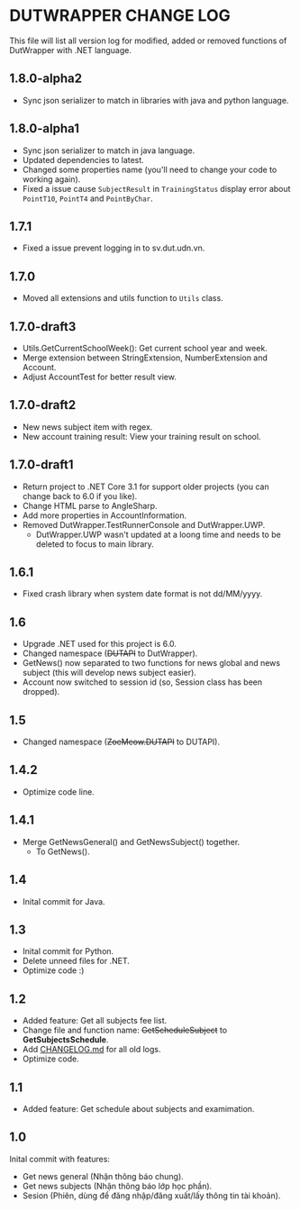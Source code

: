 # DUTWRAPPER CHANGE LOG

This file will list all version log for modified, added or removed functions of DutWrapper with .NET language.

## 1.8.0-alpha2
- Sync json serializer to match in libraries with java and python language.

## 1.8.0-alpha1
- Sync json serializer to match in java language.
- Updated dependencies to latest.
- Changed some properties name (you'll need to change your code to working again).
- Fixed a issue cause `SubjectResult` in `TrainingStatus` display error about `PointT10`, `PointT4` and `PointByChar`.

## 1.7.1
- Fixed a issue prevent logging in to sv.dut.udn.vn.

## 1.7.0
- Moved all extensions and utils function to `Utils` class.

## 1.7.0-draft3
- Utils.GetCurrentSchoolWeek(): Get current school year and week.
- Merge extension between StringExtension, NumberExtension and Account.
- Adjust AccountTest for better result view.

## 1.7.0-draft2
- New news subject item with regex.
- New account training result: View your training result on school.

## 1.7.0-draft1
- Return project to .NET Core 3.1 for support older projects (you can change back to 6.0 if you like).
- Change HTML parse to AngleSharp.
- Add more properties in AccountInformation.
- Removed DutWrapper.TestRunnerConsole and DutWrapper.UWP.
  - DutWrapper.UWP wasn't updated at a loong time and needs to be deleted to focus to main library.

## 1.6.1
- Fixed crash library when system date format is not dd/MM/yyyy.

## 1.6
- Upgrade .NET used for this project is 6.0.
- Changed namespace (~~DUTAPI~~ to DutWrapper).
- GetNews() now separated to two functions for news global and news subject (this will develop news subject easier).
- Account now switched to session id (so, Session class has been dropped).

## 1.5
- Changed namespace (~~ZoeMeow.DUTAPI~~ to DUTAPI).

## 1.4.2
- Optimize code line.

## 1.4.1
- Merge GetNewsGeneral() and GetNewsSubject() together.
  - To GetNews().

## 1.4
- Inital commit for Java.

## 1.3

- Inital commit for Python.
- Delete unneed files for .NET.
- Optimize code :)

## 1.2
- Added feature: Get all subjects fee list.
- Change file and function name: ~~GetScheduleSubject~~ to **GetSubjectsSchedule**.
- Add [CHANGELOG.md](CHANGELOG.md) for all old logs.
- Optimize code.

## 1.1
- Added feature: Get schedule about subjects and examimation.

## 1.0
Inital commit with features:
- Get news general (Nhận thông báo chung).
- Get news subjects (Nhận thông báo lớp học phần).
- Sesion (Phiên, dùng để đăng nhập/đăng xuất/lấy thông tin tài khoản).
